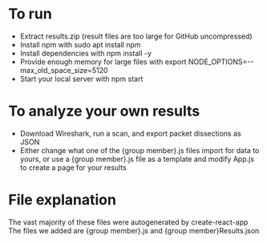 # To run
<ul>
<li>Extract results.zip (result files are too large for GitHub uncompressed)</li>
<li>Install npm with sudo apt install npm</li>
<li>Install dependencies with npm install -y</li>
<li>Provide enough memory for large files with export NODE_OPTIONS=--max_old_space_size=5120</li>
<li>Start your local server with npm start</li>
</ul>

# To analyze your own results
<ul>
<li>Download Wireshark, run a scan, and export packet dissections as JSON</li>
<li>Either change what one of the {group member}.js files import for data to yours, or use a {group member}.js file as a template and modify App.js to create a page for your results</li>
</ul>

# File explanation  
The vast majority of these files were autogenerated by create-react-app  
The files we added are {group member}.js and {group member}Results.json  